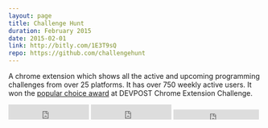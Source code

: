 ```yaml
---
layout: page
title: Challenge Hunt
duration: February 2015
date: 2015-02-01
link: http://bitly.com/1E3T9sQ
repo: https://github.com/challengehunt
---
```


A chrome extension which shows all the active and upcoming programming challenges from over 25 platforms. It has over 750 weekly active users. It won the [popular choice award](http://chrome.devpost.com/submissions?utm_source=ChallengePost+New+Competitions+Newsletter&utm_campaign=668fb86d24-Non_Hacker_04_02_15&utm_medium=email&utm_term=0_294421ffd0-668fb86d24-225235277) at DEVPOST Chrome Extension Challenge.
<p>
	<iframe src="https://ghbtns.com/github-btn.html?user=ChallengeHunt&repo=challengehunt&type=star&count=true" frameborder="0" scrolling="0" width="160px" height="30px"></iframe>
	<iframe src="https://ghbtns.com/github-btn.html?user=ChallengeHunt&repo=challengehunt&type=watch&count=true&v=2" frameborder="0" scrolling="0" width="160px" height="30px"></iframe>
	<iframe src="https://ghbtns.com/github-btn.html?user=ChallengeHunt&repo=challengehunt&type=fork&count=true" frameborder="0" scrolling="0" width="170px" height="20px"></iframe>
</p>